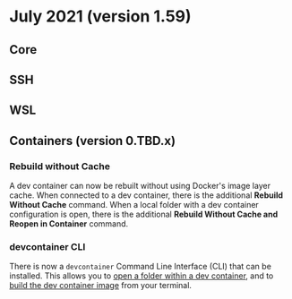 # July 2021 (version 1.59)

## Core

## SSH

## WSL

## Containers (version 0.TBD.x)

### Rebuild without Cache

A dev container can now be rebuilt without using Docker's image layer cache. When connected to a dev container, there is the additional **Rebuild Without Cache** command. When a local folder with a dev container configuration is open, there is the additional **Rebuild Without Cache and Reopen in Container** command.

### devcontainer CLI

There is now a `devcontainer` Command Line Interface (CLI) that can be installed. This allows you to [open a folder within a dev container](https://code.visualstudio.com/docs/remote/devcontainer-cli#_opening-a-folder-directly-within-a-dev-container), and to [build the dev container image](https://code.visualstudio.com/docs/remote/devcontainer-cli#_building-a-dev-container-image) from your terminal.
